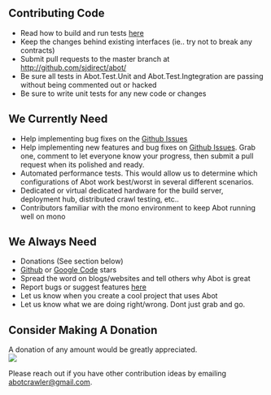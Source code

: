 ## Contributing Code ##
  * Read how to build and run tests [here](v1d5SourceCode.md)
  * Keep the changes behind existing interfaces (ie.. try not to break any contracts)
  * Submit pull requests to the master branch at http://github.com/sjdirect/abot/
  * Be sure all tests in Abot.Test.Unit and Abot.Test.Ingtegration are passing without being commented out or hacked
  * Be sure to write unit tests for any new code or changes

## We Currently Need ##
  * Help implementing bug fixes on the [Github Issues](https://github.com/sjdirect/abot/issues)
  * Help implementing new features and bug fixes on [Github Issues](https://github.com/sjdirect/abot/issues). Grab one, comment to let everyone know your progress, then submit a pull request when its polished and ready.
  * Automated performance tests. This would allow us to determine which configurations of Abot work best/worst in several different scenarios.
  * Dedicated or virtual dedicated hardware for the build server, deployment hub, distributed crawl testing, etc..
  * Contributors familiar with the mono environment to keep Abot running well on mono

## We Always Need ##
  * Donations (See section below)
  * [Github](https://github.com/sjdirect/abot) or [Google Code](https://code.google.com/p/abot) stars
  * Spread the word on blogs/websites and tell others why Abot is great
  * Report bugs or suggest features [here](https://github.com/sjdirect/abot/issues)
  * Let us know when you create a cool project that uses Abot
  * Let us know what we are doing right/wrong. Dont just grab and go.

## Consider Making A Donation ##
A donation of any amount would be greatly appreciated. <br />
[![](https://www.paypalobjects.com/en_US/i/btn/btn_donateCC_LG.gif)](https://www.paypal.com/cgi-bin/webscr?cmd=_s-xclick&hosted_button_id=G6ZY6BZNBFVQJ)

Please reach out if you have other contribution ideas by emailing abotcrawler@gmail.com.